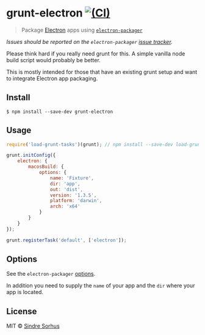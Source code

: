 # grunt-electron [![(CI)](https://github.com/sindresorhus/grunt-electron/workflows/CI/badge.svg)](https://github.com/sindresorhus/grunt-electron/actions?query=workflow%3ACI)

> Package [Electron](https://electronjs.org) apps using [`electron-packager`](https://github.com/electron-userland/electron-packager)

*Issues should be reported on the `electron-packager` [issue tracker](https://github.com/electron-userland/electron-packager/issues).*

Please think hard if you really need grunt for this. A simple vanilla node build script would probably be better.

This is mostly intended for those that have an existing grunt setup and want to integrate Electron app packaging.


## Install

```
$ npm install --save-dev grunt-electron
```


## Usage

```js
require('load-grunt-tasks')(grunt); // npm install --save-dev load-grunt-tasks

grunt.initConfig({
	electron: {
		macosBuild: {
			options: {
				name: 'Fixture',
				dir: 'app',
				out: 'dist',
				version: '1.3.5',
				platform: 'darwin',
				arch: 'x64'
			}
		}
	}
});

grunt.registerTask('default', ['electron']);
```


## Options

See the `electron-packager` [options](https://github.com/electron-userland/electron-packager#usage).

In addition you need to supply the `name` of your app and the `dir` where your app is located.


## License

MIT © [Sindre Sorhus](https://sindresorhus.com)
